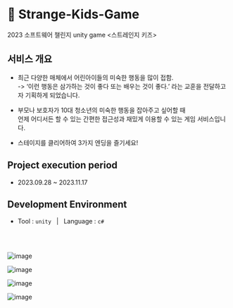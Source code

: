 # 📁 Strange-Kids-Game
2023 소프트웨어 챌린지 unity game &lt;스트레인지 키즈> <br>

## 서비스 개요
- 최근 다양한 매체에서 어린아이들의 미숙한 행동을 많이 접함.<br>
-> ‘이런 행동은 삼가하는 것이 좋다 또는 배우는 것이 좋다.’
라는 교훈을 전달하고자 기획하게 되었습니다.

- 부모나 보호자가 10대 청소년의 미숙한 행동을 잡아주고 싶어할 때 <br>
언제 어디서든 할 수 있는 간편한 접근성과 재밌게 이용할 수 있는 게임 서비스입니다.

- 스테이지를 클리어하여 3가지 엔딩을 즐기세요!

## Project execution period
  - 2023.09.28 ~ 2023.11.17

## Development Environment
  - Tool : `unity` &nbsp; | &nbsp; Language : `c#`

<br>
<br>

![image](https://github.com/MsEmily1020/Strange-Kids-Game/assets/121646949/abc98218-c4c7-46d4-900a-7ed726c1740c)

![image](https://github.com/MsEmily1020/Strange-Kids-Game/assets/121646949/01b89d47-b855-45ea-9d6d-b3478bfb6a0f)

![image](https://github.com/MsEmily1020/Strange-Kids-Game/assets/121646949/4488f17b-cd34-41ce-bb7b-22f0e858b63c)

![image](https://github.com/MsEmily1020/Strange-Kids-Game/assets/121646949/f0ee002e-1663-4070-9517-bd4ba96c7d09)
